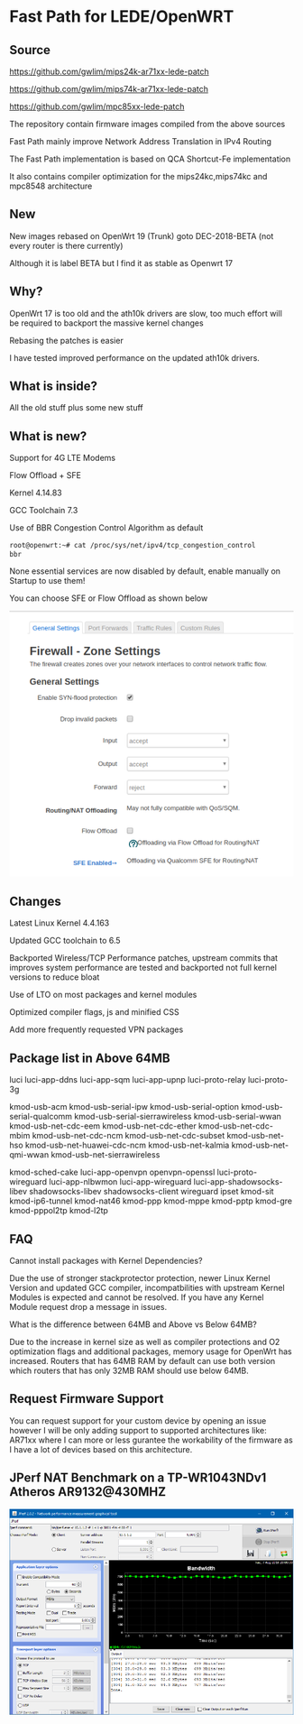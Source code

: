 # Fast Path for LEDE/OpenWRT

Source
------

https://github.com/gwlim/mips24k-ar71xx-lede-patch

https://github.com/gwlim/mips74k-ar71xx-lede-patch

https://github.com/gwlim/mpc85xx-lede-patch

The repository contain firmware images compiled from the above sources

Fast Path mainly improve Network Address Translation in IPv4 Routing

The Fast Path implementation is based on QCA Shortcut-Fe implementation

It also contains compiler optimization for the mips24kc,mips74kc and mpc8548 architecture

New
---

New images rebased on OpenWrt 19 (Trunk) goto DEC-2018-BETA (not every router is there currently)

Although it is label BETA but I find it as stable as Openwrt 17

Why?
----

OpenWrt 17 is too old and the ath10k drivers are slow, too much effort will be required to backport the massive kernel changes

Rebasing the patches is easier

I have tested improved performance on the updated ath10k drivers.

What is inside?
---------------

All the old stuff plus some new stuff

What is new?
------------
Support for 4G LTE Modems

Flow Offload + SFE

Kernel 4.14.83

GCC Toolchain 7.3

Use of BBR Congestion Control Algorithm as default

```
root@openwrt:~# cat /proc/sys/net/ipv4/tcp_congestion_control
bbr
```

None essential services are now disabled by default, enable manually on Startup to use them!

You can choose SFE or Flow Offload as shown below

![alt text](https://raw.githubusercontent.com/gwlim/Fast-Path-LEDE-OpenWRT/master/sfe-offload.png)


Changes
-------
Latest Linux Kernel 4.4.163

Updated GCC toolchain to 6.5

Backported Wireless/TCP Performance patches, upstream commits that improves system performance are tested and backported not full kernel versions to reduce bloat

Use of LTO on most packages and kernel modules

Optimized compiler flags, js and minified CSS

Add more frequently requested VPN packages

Package list in Above 64MB
--------------------------

luci luci-app-ddns luci-app-sqm luci-app-upnp luci-proto-relay luci-proto-3g

kmod-usb-acm kmod-usb-serial-ipw kmod-usb-serial-option kmod-usb-serial-qualcomm 
kmod-usb-serial-sierrawireless kmod-usb-serial-wwan kmod-usb-net-cdc-eem 
kmod-usb-net-cdc-ether kmod-usb-net-cdc-mbim kmod-usb-net-cdc-ncm kmod-usb-net-cdc-subset 
kmod-usb-net-hso kmod-usb-net-huawei-cdc-ncm kmod-usb-net-kalmia kmod-usb-net-qmi-wwan 
kmod-usb-net-sierrawireless 

kmod-sched-cake luci-app-openvpn openvpn-openssl luci-proto-wireguard luci-app-nlbwmon 
luci-app-wireguard luci-app-shadowsocks-libev shadowsocks-libev shadowsocks-client wireguard ipset 
kmod-sit kmod-ip6-tunnel kmod-nat46 kmod-ppp kmod-mppe kmod-pptp kmod-gre kmod-pppol2tp kmod-l2tp 

FAQ
---

Cannot install packages with Kernel Dependencies?

Due the use of stronger stackprotector protection, newer Linux Kernel Version and updated GCC compiler, incompatbilities with upstream Kernel Modules is expected and cannot be resolved.
If you have any Kernel Module request drop a message in issues.

What is the difference between 64MB and Above vs Below 64MB?

Due to the increase in kernel size as well as compiler protections and O2 optimization flags and additional packages, memory usage for OpenWrt has increased.
Routers that has 64MB RAM by default can use both version which routers that has only 32MB RAM should use below 64MB.


Request Firmware Support
------------------------

You can request support for your custom device by opening an issue however I will be only adding support to supported architectures like:
AR71xx where I can more or less gurantee the workability of the firmware as I have a lot of devices based on this architecture.

JPerf NAT Benchmark on a TP-WR1043NDv1 Atheros AR9132@430MHZ
------------------------------------------------------------
![alt text](https://raw.githubusercontent.com/gwlim/Fast-Path-LEDE-OpenWRT/master/bench.PNG)

